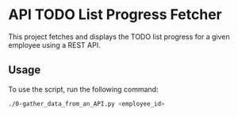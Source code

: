 # API TODO List Progress Fetcher

This project fetches and displays the TODO list progress for a given employee using a REST API.

## Usage

To use the script, run the following command:

```bash
./0-gather_data_from_an_API.py <employee_id>


